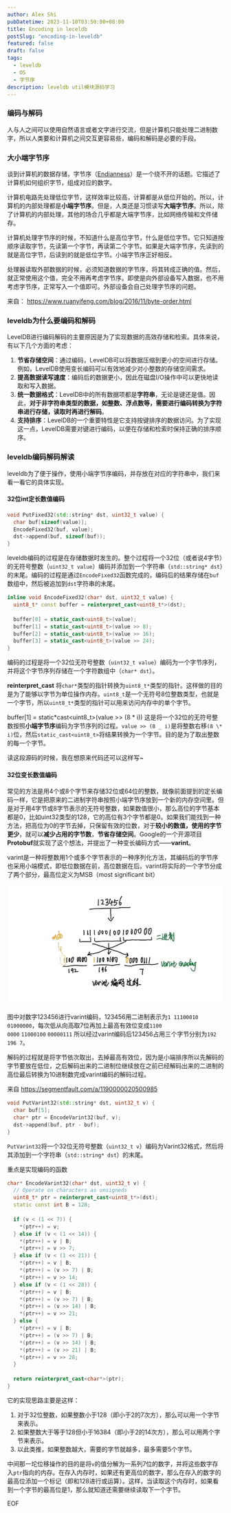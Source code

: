 ```yaml
---
author: Alex Shi
pubDatetime: 2023-11-10T03:50:00+08:00
title: Encoding in leceldb
postSlug: "encoding-in-leveldb"
featured: false
draft: false
tags:
  - leveldb
  - OS
  - 字节序
description: leveldb util模块源码学习
---
```


### 编码与解码

人与人之间可以使用自然语言或者文字进行交流，但是计算机只能处理二进制数字，所以人类要和计算机之间交互更容易些，编码和解码是必要的手段。

### 大小端字节序

谈到计算机的数据存储，字节序（[Endianness](https://en.wikipedia.org/wiki/Endianness)）是一个绕不开的话题。它描述了计算机如何组织字节，组成对应的数字。

计算机电路先处理低位字节，这样效率比较高，计算都是从低位开始的。所以，计算机的内部处理都是**小端字节序**。但是，人类还是习惯读写**大端字节序**。所以，除了计算机的内部处理，其他的场合几乎都是大端字节序，比如网络传输和文件储存。

计算机处理字节序的时候，不知道什么是高位字节，什么是低位字节。它只知道按顺序读取字节，先读第一个字节，再读第二个字节。如果是大端字节序，先读到的就是高位字节，后读到的就是低位字节。小端字节序正好相反。

处理器读取外部数据的时候，必须知道数据的字节序，将其转成正确的值。然后，就正常使用这个值，完全不用再考虑字节序。即使是向外部设备写入数据，也不用考虑字节序，正常写入一个值即可。外部设备会自己处理字节序的问题。

来自： https://www.ruanyifeng.com/blog/2016/11/byte-order.html

### leveldb为什么要编码和解码

LevelDB进行编码解码的主要原因是为了实现数据的高效存储和检索。具体来说，有以下几个方面的考虑：

1. **节省存储空间**：通过编码，LevelDB可以将数据压缩到更小的空间进行存储。例如，LevelDB使用变长编码可以有效地减少对小整数的存储空间需求。
2. **提高数据读写速度**：编码后的数据更小，因此在磁盘I/O操作中可以更快地读取和写入数据。
3. **统一数据格式**：LevelDB中的所有数据项都是**字符串**，无论是键还是值。因此，**对于非字符串类型的数据，如整数、浮点数等，需要进行编码转换为字符串进行存储，读取时再进行解码**。
4. **支持排序**：LevelDB的一个重要特性是它支持按键排序的数据访问。为了实现这一点，LevelDB需要对键进行编码，以便在存储和检索时保持正确的排序顺序。

### leveldb编码解码解读

leveldb为了便于操作，使用小端字节序编码，并存放在对应的字符串中，我们来看一看它的具体实现。

#### 32位int定长数值编码

```cpp
void PutFixed32(std::string* dst, uint32_t value) {
  char buf[sizeof(value)];
  EncodeFixed32(buf, value);
  dst->append(buf, sizeof(buf));
}
```

leveldb编码的过程是在存储数据时发生的。整个过程将一个32位（或者说4字节）的无符号整数（`uint32_t value`）编码并添加到一个字符串（`std::string* dst`）的末尾。编码的过程是通过`EncodeFixed32`函数完成的，编码后的结果存储在`buf`数组中，然后被追加到`dst`字符串的末尾。

```cpp
inline void EncodeFixed32(char* dst, uint32_t value) {
  uint8_t* const buffer = reinterpret_cast<uint8_t*>(dst);

  buffer[0] = static_cast<uint8_t>(value);
  buffer[1] = static_cast<uint8_t>(value >> 8);
  buffer[2] = static_cast<uint8_t>(value >> 16);
  buffer[3] = static_cast<uint8_t>(value >> 24);
}
```

编码的过程是将一个32位无符号整数（`uint32_t value`）编码为一个字节序列，并将这个字节序列存储在一个字符数组中（`char* dst`）。

**reinterpret_cast** 将`char*`类型的指针转换为`uint8_t*`类型的指针。这样做的目的是为了能够以字节为单位操作内存。`uint8_t`是一个无符号8位整数类型，也就是一个字节，所以`uint8_t*`类型的指针可以用来访问内存中的单个字节。

buffer[1] = static*cast<uint8_t>(value >> (8 * i))
这是将一个32位的无符号整数按照**小端字节序**编码为字节序列的过程。`value >> (8 _ i)`是将整数右移`(8 \* i)`位，然后`static_cast<uint8_t>`将结果转换为一个字节。目的是为了取出整数的每一个字节。

读这段源码的时候，我在想原来代码还可以这样写~

#### 32位变长数值编码

常见的方法是用4个或8个字节来存储32位或64位的整数，就像前面提到的定长编码一样，它是把原来的二进制字符串按照小端字节序放到一个新的内存空间里。但是对于用4字节或8字节表示的无符号整数，如果数值很小，那么高位的字节基本都是0，比如uint32类型的128，它的高位有3个字节都是0。如果我们能找到一种方法，把高位为0的字节去掉，只保留有效的位数，对于**较小的数值，使用的字节更少**，就可以**减少占用的字节数**，**节省存储空间**。Google的一个开源项目**Protobuf**就实现了这个想法，并提出了一种变长编码方式——**varint**。

varint是一种将整数用1个或多个字节表示的一种序列化方法，其编码后的字节序也采用小端模式，即低位数据在前，高位数据在后。varint将实际的一个字节分成了两个部分，最高位定义为MSB（most significant bit）

![](../../assets/images/encoding-in-leveldb/varint.png)

图中对数字123456进行varint编码，123456用二进制表示为`1 11100010 01000000`，每次低从向高取7位再加上最高有效位变成`1100 0000` `11000100` `00000111` 所以经过varint编码后123456占用三个字节分别为`192 196 7`。

解码的过程就是将字节依次取出，去掉最高有效位，因为是小端排序所以先解码的字节要放在低位，之后解码出来的二进制位继续放在之前已经解码出来的二进制的高位最后转换为10进制数完成varint编码的解码过程。

来自 https://segmentfault.com/a/1190000020500985

```cpp
void PutVarint32(std::string* dst, uint32_t v) {
  char buf[5];
  char* ptr = EncodeVarint32(buf, v);
  dst->append(buf, ptr - buf);
}
```

`PutVarint32`将一个32位无符号整数（`uint32_t v`）编码为Varint32格式，然后将其添加到一个字符串（`std::string* dst`）的末尾。

重点是实现编码的函数

```cpp
char* EncodeVarint32(char* dst, uint32_t v) {
  // Operate on characters as unsigneds
  uint8_t* ptr = reinterpret_cast<uint8_t*>(dst);
  static const int B = 128;
 
  if (v < (1 << 7)) {
    *(ptr++) = v;
  } else if (v < (1 << 14)) {
    *(ptr++) = v | B;
    *(ptr++) = v >> 7;
  } else if (v < (1 << 21)) {
    *(ptr++) = v | B;
    *(ptr++) = (v >> 7) | B;
    *(ptr++) = v >> 14;
  } else if (v < (1 << 28)) {
    *(ptr++) = v | B;
    *(ptr++) = (v >> 7) | B;
    *(ptr++) = (v >> 14) | B;
    *(ptr++) = v >> 21;
  } else {
    *(ptr++) = v | B;
    *(ptr++) = (v >> 7) | B;
    *(ptr++) = (v >> 14) | B;
    *(ptr++) = (v >> 21) | B;
    *(ptr++) = v >> 28;
  }
 
  return reinterpret_cast<char*>(ptr);
}
```

它的实现思路主要是这样：

1. 对于32位整数，如果整数小于128（即小于2的7次方），那么可以用一个字节来表示。
2. 如果整数大于等于128但小于16384（即小于2的14次方），那么可以用两个字节来表示。
3. 以此类推，如果整数越大，需要的字节就越多，最多需要5个字节。

中间那一坨位移操作的目的是将`v`的值分解为一系列7位的数字，并将这些数字存入`ptr`指向的内存。在存入内存时，如果还有更高位的数字，那么在存入的数字的最高位添加一个标记（即和128进行或运算）。这样，当读取这个内存时，如果看到一个字节的最高位是1，那么就知道还需要继续读取下一个字节。

EOF
